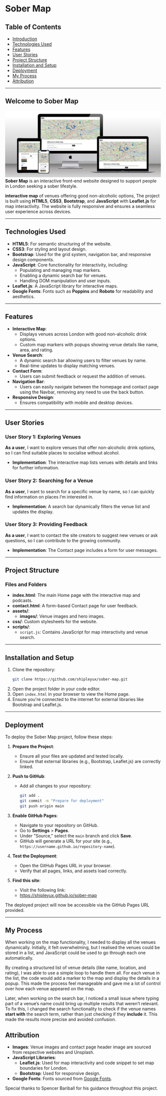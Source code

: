 # Sober Map

## Table of Contents
- [Introduction](#introduction)
- [Technologies Used](#technologies-used)
- [Features](#features)
- [User Stories](#user-stories)
- [Project Structure](#project-structure)
- [Installation and Setup](#installation-and-setup)
- [Deployment](#deployment)
- [My Process](#my-process)
- [Attribution](#attribution)

---

## Welcome to Sober Map
   ![Site Mockup](assets/site-mockup.png)
**Sober Map** is an interactive front-end website designed to support people in London seeking a sober lifestyle. 

**interactive map** of venues offering good non-alcoholic options, 
The project is built using **HTML5**, **CSS3**, **Bootstrap**, and **JavaScript** with **Leaflet.js** for map interactivity. The website is fully responsive and ensures a seamless user experience across devices.

---

## Technologies Used

- **HTML5**: For semantic structuring of the website.
- **CSS3**: For styling and layout design.
- **Bootstrap**: Used for the grid system, navigation bar, and responsive design components.
- **JavaScript**: Core functionality for interactivity, including:
  - Populating and managing map markers.
  - Enabling a dynamic search bar for venues.
  - Handling DOM manipulation and user inputs.
- **Leaflet.js**: A JavaScript library for interactive maps.
- **Google Fonts**: Fonts such as **Poppins** and **Roboto** for readability and aesthetics.

---

## Features

- **Interactive Map**:
  - Displays venues across London with good non-alcoholic drink options.
  - Custom map markers with popups showing venue details like name, area, and rating.
- **Venue Search**:
  - A dynamic search bar allowing users to filter venues by name.
  - Real-time updates to display matching venues.
- **Contact Form**:
  - Users can submit feedback or request the addition of venues.
- **Navigation Bar**:
  - Users can easily navigate between the homepage and contact page using the Navbar, removing any need to use the back button.
- **Responsive Design**:
  - Ensures compatibility with mobile and desktop devices.

---

## User Stories

### User Story 1: Exploring Venues
**As a user**, I want to explore venues that offer non-alcoholic drink options, so I can find suitable places to socialise without alcohol.
- **Implementation**: The interactive map lists venues with details and links for further information.

### User Story 2: Searching for a Venue
**As a user**, I want to search for a specific venue by name, so I can quickly find information on places I’m interested in.
- **Implementation**: A search bar dynamically filters the venue list and updates the display.

### User Story 3: Providing Feedback
**As a user**, I want to contact the site creators to suggest new venues or ask questions, so I can contribute to the growing community.
- **Implementation**: The Contact page includes a form for user messages.

---

## Project Structure

### Files and Folders
- **index.html**: The main Home page with the interactive map and podcasts.
- **contact.html**: A form-based Contact page for user feedback.
- **assets/**:
  - **images/**: Venue images and hero images.
- **css/**: Custom stylesheets for the website.
- **scripts/**:
  - `script.js`: Contains JavaScript for map interactivity and venue search.

---

## Installation and Setup

1. Clone the repository:
   ```bash
   git clone https://github.com/shipleyux/sober-map.git
   ```
2. Open the project folder in your code editor.
3. Open `index.html` in your browser to view the Home page.
4. Ensure you're connected to the internet for external libraries like Bootstrap and Leaflet.js.

---

## Deployment

To deploy the Sober Map project, follow these steps:

1. **Prepare the Project**:
   - Ensure all your files are updated and tested locally.
   - Ensure that external libraries (e.g., Bootstrap, Leaflet.js) are correctly linked.

2. **Push to GitHub**:
   - Add all changes to your repository:
     ```bash
     git add .
     git commit -m "Prepare for deployment"
     git push origin main
     ```

3. **Enable GitHub Pages**:
   - Navigate to your repository on GitHub.
   - Go to **Settings** > **Pages**.
   - Under "Source," select the `main` branch and click **Save**.
   - GitHub will generate a URL for your site (e.g., `https://username.github.io/repository-name`).

4. **Test the Deployment**:
   - Open the GitHub Pages URL in your browser.
   - Verify that all pages, links, and assets load correctly.

5. **Find this site**:
   - Visit the following link:
   - https://shipleyux.github.io/sober-map

The deployed project will now be accessible via the GitHub Pages URL provided.

---
## My Process

When working on the map functionality, I needed to display all the venues dynamically. Initially, it felt overwhelming, but I realised the venues could be stored in a list, and JavaScript could be used to go through each one automatically.

By creating a structured list of venue details (like name, location, and rating), I was able to use a simple loop to handle them all. For each venue in the list, the code would add a marker to the map and display the details in a popup. This made the process feel manageable and gave me a lot of control over how each venue appeared on the map.

Later, when working on the search bar, I noticed a small issue where typing part of a venue’s name could bring up multiple results that weren’t relevant. To fix this, I changed the search functionality to check if the venue names **start with** the search term, rather than just checking if they **include** it. This made the results more precise and avoided confusion.

## Attribution

- **Images**: Venue images and contact page header image are sourced from respective websites and Unsplash.
- **JavaScript Libraries**:
  - **Leaflet.js**: Used for map interactivity and code snippet to set map boundaries for London.
  - **Bootstrap**: Used for responsive design.
- **Google Fonts**: Fonts sourced from [Google Fonts](https://fonts.google.com).

Special thanks to Spencer Bariball for his guidance throughout this project.

